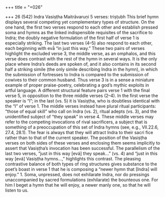 +++
title = "+026"

+++
26 (542)
Indra
Vasiṣṭha Maitrāvaruṇi
5 verses: triṣṭubh
This brief hymn displays several competing yet complementary types of structure.  On the one hand, the first two verses respond to each other and establish pressed  soma and hymns as the linked indispensible requisites of the sacrifice to Indra; the  doubly negative formulation of the first half of verse 1 is especially striking. The  last two verses (4–5) also respond to each other, each beginning with evā́ “in just  this way.” These two pairs of verses highlight the excluded verse 3, the middle verse,  as an omphalos, and this verse does contrast with the rest of the hymn in several  ways. It is the only place where Indra’s deeds are spoken of, and it also contains  in its second half a striking simile (the only simile describing Indra in the hymn),  in which the submission of fortresses to Indra is compared to the submission of  cowives to their common husband. Thus verse 3 is in a sense a miniature example of  proper praise-poetry, celebrating a god’s mythic exploits in artful language.
A different structural feature pairs verse 1 with the final verse 5, in opposition  to the three middle verses (2–4). In the first verse the speaker is “I”; in the last (vs.  5) it is Vasiṣṭha, who is doubtless identical with the “I” of verse 1. The middle verses  instead have plural ritual participants:  “those of equal skill” who call on Indra  (vs. 2), ritual adepts (vs. 3), and the unidentified subject of “they speak” in verse  4. These middle verses may refer to the competing invocations of rival sacrificers,  a subject that is something of a preoccupation of this set of Indra hymns (see, e.g.,  VII.22.6, 27.4, 28.1). The fear is always that they will attract Indra to their sacri fice rather than to that of the current speaker. The position of the Vasiṣṭha verses  on both sides of these verses and enclosing them seems implicitly to assert that  Vasiṣṭha’s invocation has been successful. The parallelism of the last two verses,  “just in this way [evá] they speak...” (vs. 4) and “just in this way [evá] Vasiṣṭha  hymns...,” highlights this contrast.
The pleasing contrastive balance of both types of ring structures gives substance  to the poet’s boast in verse 1 that he is composing a “newer hymn that [Indra] will  enjoy.” 1. Soma, unpressed, does not exhilarate Indra, nor do pressings
unaccompanied by sacred formulations (exhilarate) the
bounteous one.
For him I beget a hymn that he will enjoy, a newer manly one, so that he  will listen to us.